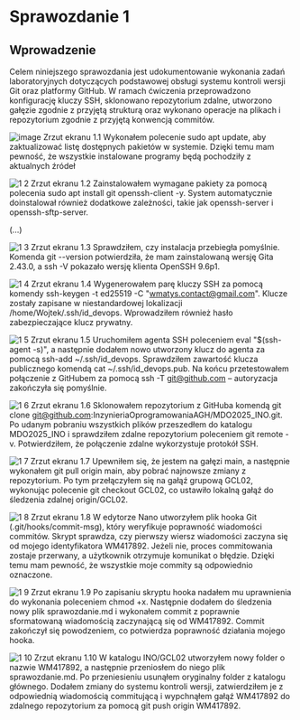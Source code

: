 # Sprawozdanie 1

## Wprowadzenie

Celem niniejszego sprawozdania jest udokumentowanie wykonania zadań laboratoryjnych dotyczących podstawowej obsługi systemu kontroli wersji Git oraz platformy GitHub. W ramach ćwiczenia przeprowadzono konfigurację kluczy SSH, sklonowano repozytorium zdalne, utworzono gałęzie zgodnie z przyjętą strukturą oraz wykonano operacje na plikach i repozytorium zgodnie z przyjętą konwencją commitów.  

![image](https://github.com/user-attachments/assets/1fabcc99-3dd9-4c52-ba8a-51ea17698f60)
Zrzut ekranu 1.1
Wykonałem polecenie sudo apt update, aby zaktualizować listę dostępnych pakietów w systemie. Dzięki temu mam pewność, że wszystkie instalowane programy będą pochodziły z aktualnych źródeł


![1 2](https://github.com/user-attachments/assets/0d289fe3-c1ce-4305-af53-c16ac38ec174)
Zrzut ekranu 1.2
Zainstalowałem wymagane pakiety za pomocą polecenia sudo apt install git openssh-client -y. System automatycznie doinstalował również dodatkowe zależności, takie jak openssh-server i openssh-sftp-server.

(...) 

![1 3](https://github.com/user-attachments/assets/bc699251-1c4a-444d-9b0f-5787b0108665)
Zrzut ekranu 1.3
Sprawdziłem, czy instalacja przebiegła pomyślnie. Komenda git --version potwierdziła, że mam zainstalowaną wersję Gita 2.43.0, a ssh -V pokazało wersję klienta OpenSSH 9.6p1.



![1 4](https://github.com/user-attachments/assets/b0fc08a0-22fd-42e9-9a20-9e49730e5d02)
Zrzut ekranu 1.4
Wygenerowałem parę kluczy SSH za pomocą komendy ssh-keygen -t ed25519 -C "wmatys.contact@gmail.com". Klucze zostały zapisane w niestandardowej lokalizacji /home/Wojtek/.ssh/id_devops. Wprowadziłem również hasło zabezpieczające klucz prywatny.



![1 5](https://github.com/user-attachments/assets/f90fc898-0a57-4b40-9519-ba3e0066fd92)
Zrzut ekranu 1.5
Uruchomiłem agenta SSH poleceniem eval "$(ssh-agent -s)", a następnie dodałem nowo utworzony klucz do agenta za pomocą ssh-add ~/.ssh/id_devops. Sprawdziłem zawartość klucza publicznego komendą cat ~/.ssh/id_devops.pub. Na końcu przetestowałem połączenie z GitHubem za pomocą ssh -T git@github.com – autoryzacja zakończyła się pomyślnie.



![1 6](https://github.com/user-attachments/assets/559c80ce-9878-47a7-99da-939564d024e3)
Zrzut ekranu 1.6
Sklonowałem repozytorium z GitHuba komendą git clone git@github.com:InzynieriaOprogramowaniaAGH/MDO2025_INO.git. Po udanym pobraniu wszystkich plików przeszedłem do katalogu MDO2025_INO i sprawdziłem zdalne repozytorium poleceniem git remote -v. Potwierdziłem, że połączenie zdalne wykorzystuje protokół SSH.



![1 7](https://github.com/user-attachments/assets/cfc5f14e-5829-4819-b804-b02a11487f6b)
Zrzut ekranu 1.7
Upewniłem się, że jestem na gałęzi main, a następnie wykonałem git pull origin main, aby pobrać najnowsze zmiany z repozytorium. Po tym przełączyłem się na gałąź grupową GCL02, wykonując polecenie git checkout GCL02, co ustawiło lokalną gałąź do śledzenia zdalnej origin/GCL02.



![1 8](https://github.com/user-attachments/assets/8be4b727-8b87-4c5d-975d-789ae7bfd117)
Zrzut ekranu 1.8
W edytorze Nano utworzyłem plik hooka Git (.git/hooks/commit-msg), który weryfikuje poprawność wiadomości commitów. Skrypt sprawdza, czy pierwszy wiersz wiadomości zaczyna się od mojego identyfikatora WM417892. Jeżeli nie, proces commitowania zostaje przerwany, a użytkownik otrzymuje komunikat o błędzie. Dzięki temu mam pewność, że wszystkie moje commity są odpowiednio oznaczone.



![1 9](https://github.com/user-attachments/assets/a000013b-c607-467a-ad46-ecf4ab5e1491)
Zrzut ekranu 1.9
Po zapisaniu skryptu hooka nadałem mu uprawnienia do wykonania poleceniem chmod +x. Następnie dodałem do śledzenia nowy plik sprawozdanie.md i wykonałem commit z poprawnie sformatowaną wiadomością zaczynającą się od WM417892. Commit zakończył się powodzeniem, co potwierdza poprawność działania mojego hooka.



![1 10](https://github.com/user-attachments/assets/99030f59-6c5c-4bc2-a324-846c65ba8b7e)
Zrzut ekranu 1.10
W katalogu INO/GCL02 utworzyłem nowy folder o nazwie WM417892, a następnie przeniosłem do niego plik sprawozdanie.md. Po przeniesieniu usunąłem oryginalny folder z katalogu głównego. Dodałem zmiany do systemu kontroli wersji, zatwierdziłem je z odpowiednią wiadomością commitującą i wypchnąłem gałąź WM417892 do zdalnego repozytorium za pomocą git push origin WM417892.
